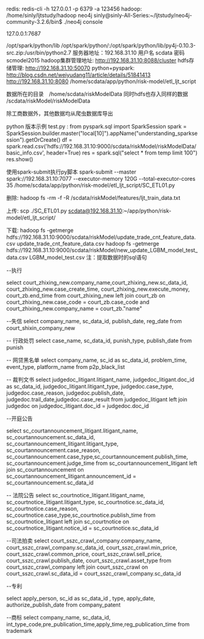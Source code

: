 redis:
redis-cli -h 127.0.0.1 -p 6379 -a 123456
hadoop:
/home/sinly/ljtstudy/hadoop
neo4j
sinly@sinly-All-Series:~/ljtstudy/neo4j-community-3.2.6/bin$ ./neo4j console

127.0.0.1:7687

/opt/spark/python/lib
/opt/spark/python/:/opt/spark/python/lib/py4j-0.10.3-src.zip:/usr/bin/python2.7
服务器地址：192.168.31.10
用户名 scdata
密码 scmodel2015
hadoop集群管理地址:
http://192.168.31.10:8088/cluster
hdfs存储管理:
http://192.168.31.10:50070
python+pyspark:
http://blog.csdn.net/weiyudang11/article/details/51841413
http://192.168.31.10:8080
/home/scdata/app/python/risk-model/etl_ljt_script

数据所在的目录　/home/scdata/riskModelData
同时hdfs也存入同样的数据 /scdata/riskModel/riskModelData

除工商数据外，其他数据均从爬虫数据库导出

python 版本示例
test.py :
from pyspark.sql import SparkSession
spark = SparkSession.builder.master("local[10]").appName("understanding_sparksession").getOrCreate()
df = spark.read.csv('hdfs://192.168.31.10:9000/scdata/riskModel/riskModelData/basic_info.csv', header=True)
res = spark.sql("select * from temp limit 100")
res.show()

使用spark-submit执行py脚本
spark-submit --master spark://192.168.31.10:7077 --executor-memory 120G --total-executor-cores 35 /home/scdata/app/python/risk-model/etl_ljt_script/SC_ETL01.py

删除:
 hadoop fs -rm -f -R  /scdata/riskModel/features/ljt_train_data.txt

上传:
scp ./SC_ETL01.py  scdata@192.168.31.10:~/app/python/risk-model/etl_ljt_script/

下载:
hadoop fs -getmerge hdfs://192.168.31.10:9000/scdata/riskModel/update_trade_cnt_feature_data.csv update_trade_cnt_feature_data.csv
hadoop fs -getmerge hdfs://192.168.31.10:9000/scdata/riskModel/new_update_LGBM_model_test_data.csv LGBM_model_test.csv
注：提取数据时的sql语句

--执行

select court_zhixing_new.company_name,court_zhixing_new.sc_data_id, court_zhixing_new.case_create_time, court_zhixing_new.execute_money,
court_zb.end_time
from court_zhixing_new left join court_zb on court_zhixing_new.case_code = court_zb.case_code and court_zhixing_new.company_name =  court_zb."name"


--失信
select company_name, sc_data_id, publish_date, reg_date from court_shixin_company_new

-- 行政处罚
select case_name, sc_data_id, punish_type, publish_date from punish

-- 网贷黑名单
select company_name, sc_id as sc_data_id, problem_time, event_type, platform_name from p2p_black_list

-- 裁判文书
select judgedoc_litigant.litigant_name, judgedoc_litigant.doc_id as sc_data_id, judgedoc_litigant.litigant_type, judgedoc.case_type, judgedoc.case_reason,
judgedoc.publish_date, judgedoc.trail_date,judgedoc.case_result  from
judgedoc_litigant left join judgedoc on  judgedoc_litigant.doc_id =  judgedoc.doc_id

--开庭公告

select sc_courtannouncement_litigant.litigant_name, sc_courtannouncement.sc_data_id, sc_courtannouncement_litigant.litigant_type,
sc_courtannouncement.case_reason, sc_courtannouncement.case_type,sc_courtannouncement.publish_time, sc_courtannouncement.judge_time
from sc_courtannouncement_litigant left join sc_courtannouncement on sc_courtannouncement_litigant.announcement_id = sc_courtannouncement.sc_data_id

-- 法院公告
select sc_courtnotice_litigant.litigant_name, sc_courtnotice_litigant.litigant_type,
sc_courtnotice.sc_data_id, sc_courtnotice.case_reason, sc_courtnotice.case_type,sc_courtnotice.publish_time
from sc_courtnotice_litigant left join sc_courtnotice on
sc_courtnotice_litigant.notice_id = sc_courtnotice.sc_data_id


--司法拍卖
select court_sszc_crawl_company.company_name, court_sszc_crawl_company.sc_data_id, court_sszc_crawl.min_price, court_sszc_crawl.common_price, court_sszc_crawl.sell_price,
court_sszc_crawl.publish_date, court_sszc_crawl.asset_type from court_sszc_crawl_company left join court_sszc_crawl
on  court_sszc_crawl.sc_data_id = court_sszc_crawl_company.sc_data_id

--专利

select apply_person, sc_id as sc_data_id , type, apply_date, authorize_publish_date from company_patent

--商标
select company_name, sc_data_id, int_type_code,pre_publication_time,apply_time,reg_publication_time from trademark

